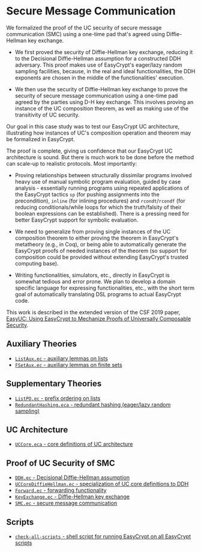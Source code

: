 Secure Message Communication
====================================================================

We formalized the proof of the UC security of secure message
communication (SMC) using a one-time pad that's agreed using
Diffie-Hellman key exchange.

* We first proved the security of Diffie-Hellman key exchange,
  reducing it to the Decisional Diffie-Hellman assumption for a
  constructed DDH adversary. This proof makes use of EasyCrypt's
  eager/lazy random sampling facilities, because, in the real and
  ideal functionalities, the DDH exponents are chosen in the middle of
  the functionalities' execution.

* We then use the security of Diffie-Hellman key exchange to prove the
  security of secure message communication using a one-time pad agreed
  by the parties using D-H key exchange. This involves proving an
  instance of the UC composition theorem, as well as making use of
  the transitivity of UC security.

Our goal in this case study was to test our EasyCrypt UC architecture,
illustrating how instances of UC's composition operation and theorem
may be formalized in EasyCrypt.

The proof is complete, giving us confidence that our EasyCrypt UC
architecture is sound. But there is much work to be done before
the method can scale-up to realistic protocols. Most importantly:

* Proving relationships between structurally dissimilar programs
  involved heavy use of manual symbolic program evaluation, guided by
  case analysis - essentially running programs using repeated
  applications of the EasyCrypt tactics `sp` (for pushing assignments
  into the precondition), `inline` (for inlining procedures) and
  `rcondt`/`rcondf` (for reducing conditionals/while loops for which
  the truth/falsity of their boolean expressions can be established).  There is
  a pressing need for better EasyCrypt support for symbolic
  evaluation.

* We need to generalize from proving single instances of the UC
  composition theorem to either proving the theorem in EasyCrypt's
  metatheory (e.g., in Coq), or being able to automatically generate
  the EasyCrypt proofs of needed instances of the theorem (so support
  for composition could be provided without extending EasyCrypt's trusted
  computing base).

* Writing functionalities, simulators, etc., directly in EasyCrypt is
  somewhat tedious and error prone. We plan to develop a domain
  specific language for expressing functionalities, etc., with the
  short term goal of automatically translating DSL programs to actual
  EasyCrypt code.

This work is described in the extended version of the CSF 2019 paper,
[EasyUC: Using EasyCrypt to Mechanize Proofs of Universally Composable
Security](https://eprint.iacr.org/2019/582).

Auxiliary Theories
--------------------------------------------------------------------

* [`ListAux.ec` - auxiliary lemmas on lists](ListAux.ec)
* [`FSetAux.ec` - auxiliary lemmas on finite sets](FSetAux.ec)

Supplementary Theories
--------------------------------------------------------------------

* [`ListPO.ec` - prefix ordering on lists](ListPO.ec)
* [`RedundantHashing.eca` - redundant hashing (eager/lazy random
   sampling)](RedundantHashing.eca)

UC Architecture
--------------------------------------------------------------------
* [`UCCore.eca` - core definitions of UC architecture](UCCore.eca)

Proof of UC Security of SMC
--------------------------------------------------------------------

* [`DDH.ec` - Decisional Diffie-Hellman assumption](DDH.ec)
* [`UCCoreDiffieHellman.ec` - specialization of UC core definitions
   to DDH](UCCoreDiffieHellman.ec)
* [`Forward.ec` - forwarding functionality](Forward.ec)
* [`KeyExchange.ec` - Diffie-Hellman key exchange](KeyExchange.ec)
* [`SMC.ec` - secure message communication](SMC.ec)

Scripts
--------------------------------------------------------------------

* [`check-all-scripts` - shell script for running EasyCrypt on
   all EasyCrypt scripts](check-all-scripts)
